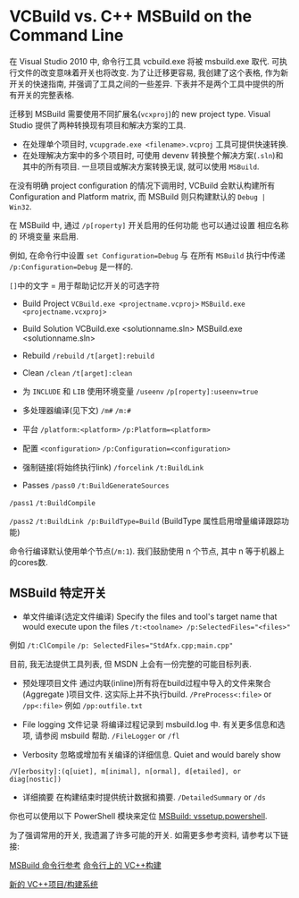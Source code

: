 # VCBuild vs. C++ MSBuild on the Command Line

在 Visual Studio 2010 中,
命令行工具 vcbuild.exe 将被 msbuild.exe 取代.
可执行文件的改变意味着开关也将改变.
为了让迁移更容易, 我创建了这个表格, 作为新开关的快速指南,
并强调了工具之间的一些差异.
下表并不是两个工具中提供的所有开关的完整表格.

迁移到 MSBuild 需要使用不同扩展名(`vcxproj`)的 new project type.
Visual Studio 提供了两种转换现有项目和解决方案的工具.

+ 在处理单个项目时, `vcupgrade.exe <filename>.vcproj` 工具可提供快速转换.
+ 在处理解决方案中的多个项目时, 可使用 devenv 转换整个解决方案(`.sln`)和其中的所有项目.
一旦项目或解决方案转换无误, 就可以使用 `MSBuild`.

在没有明确 project configuration 的情况下调用时,
VCBuild 会默认构建所有 Configuration and Platform matrix,
而 MSBuild 则只构建默认的 `Debug | Win32`.

在 MSBuild 中, 通过 `/p[roperty]` 开关启用的任何功能 也可以通过设置
相应名称的 环境变量 来启用.

例如, 在命令行中设置 `set Configuration=Debug` 与
在所有 `MSBuild` 执行中传递 `/p:Configuration=Debug` 是一样的.

`[]`中的文字 = 用于帮助记忆开关的可选字符

+ Build Project
`VCBuild.exe <projectname.vcproj>`
`MSBuild.exe <projectname.vcxproj>`

+ Build Solution
VCBuild.exe <solutionname.sln>
MSBuild.exe <solutionname.sln>

+ Rebuild
`/rebuild`
`/t[arget]:rebuild`

+ Clean
`/clean`
`/t[arget]:clean`

+ 为 `INCLUDE` 和 `LIB` 使用环境变量
`/useenv`
`/p[roperty]:useenv=true`

+ 多处理器编译(见下文)
`/m#`
`/m:#`

+ 平台
`/platform:<platform>`
`/p:Platform=<platform>`

+ 配置
`<configuration>`
`/p:Configuration=<configuration>`

+ 强制链接(将始终执行link)
`/forcelink`
`/t:BuildLink`

+ Passes
`/pass0`
`/t:BuildGenerateSources`

`/pass1`
`/t:BuildCompile`

`/pass2`
`/t:BuildLink /p:BuildType=Build`
(BuildType 属性启用增量编译跟踪功能)

命令行编译默认使用单个节点(`/m:1`).
我们鼓励使用 n 个节点, 其中 n 等于机器上的cores数.

## MSBuild 特定开关

+ 单文件编译(选定文件编译)
Specify the files and tool's target name
that would execute upon the files
`/t:<toolname> /p:SelectedFiles="<files>"`

例如
`/t:ClCompile`
`/p: SelectedFiles="StdAfx.cpp;main.cpp"`

目前, 我无法提供工具列表, 但 MSDN 上会有一份完整的可能目标列表.

+ 预处理项目文件
通过内联(inline)所有将在build过程中导入的文件来聚合(Aggregate )项目文件.
这实际上并不执行build.
`/PreProcess<:file>` or `/pp<:file>`
例如
`/pp:outfile.txt`

+ File logging 文件记录
将编译过程记录到 msbuild.log 中.
有关更多信息和选项, 请参阅 msbuild 帮助.
`/FileLogger` or `/fl`

+ Verbosity
忽略或增加有关编译的详细信息.
Quiet and would barely show

`/V[erbosity]:(q[uiet], m[inimal], n[ormal], d[etailed], or diag[nostic])`

+ 详细摘要
在构建结束时提供统计数据和摘要.
`/DetailedSummary` or `/ds`

你也可以使用以下 PowerShell 模块来定位 [MSBuild: vssetup.powershell](https://github.com/Microsoft/vssetup.powershell).

为了强调常用的开关, 我遗漏了许多可能的开关.
如需更多参考资料, 请参考以下链接:

[MSBuild 命令行参考](https://learn.microsoft.com/zh-cn/visualstudio/msbuild/msbuild-command-line-reference?view=vs-2022)
[命令行上的 VC++构建](https://learn.microsoft.com/zh-cn/cpp/build/building-on-the-command-line?view=msvc-170)

[新的 VC++项目/构建系统](https://learn.microsoft.com/zh-cn/visualstudio/msbuild/whats-new-msbuild-17-0?view=vs-2022)
